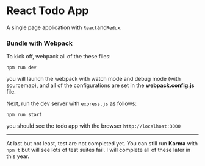 # React Todo App
A single page application with ``React``and``Redux``.

### Bundle with Webpack
To kick off, webpack all of the these files:
```
npm run dev
```
you will launch the webpack with watch mode and debug mode (with sourcemap), and all of the configurations are set in the __webpack.config.js__ file.

Next, run the dev server with ``express.js`` as follows:
```
npm run start
```
you should see the todo app with the browser ``http://localhost:3000``

---
At last but not least, test are not completed yet. You can still run __Karma__ with ``npm t`` but will see lots of test suites fail. I will complete all of these later in this year.
